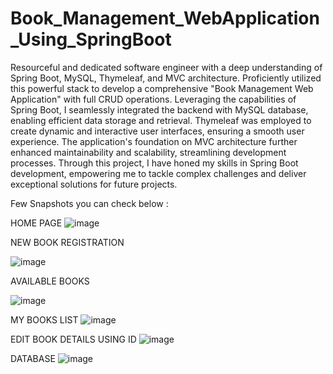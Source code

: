 # Book_Management_WebApplication_Using_SpringBoot
Resourceful and dedicated software engineer with a deep understanding of Spring Boot, MySQL, Thymeleaf, and MVC architecture. Proficiently utilized this powerful stack to develop a comprehensive "Book Management Web Application" with full CRUD operations. Leveraging the capabilities of Spring Boot, I seamlessly integrated the backend with MySQL database, enabling efficient data storage and retrieval. Thymeleaf was employed to create dynamic and interactive user interfaces, ensuring a smooth user experience. The application's foundation on MVC architecture further enhanced maintainability and scalability, streamlining development processes. Through this project, I have honed my skills in Spring Boot development, empowering me to tackle complex challenges and deliver exceptional solutions for future projects.

Few Snapshots you can check below :

HOME PAGE
![image](https://github.com/SHIVAM-MAHTO-09/Book_Management_WebApplication_Using_SpringBoot/assets/123778173/d0acdb9e-6d17-4933-8420-ca50c5c710eb)

NEW BOOK REGISTRATION

![image](https://github.com/SHIVAM-MAHTO-09/Book_Management_WebApplication_Using_SpringBoot/assets/123778173/b33c324a-da7e-439c-81bf-32604d6c43e7)

AVAILABLE BOOKS

![image](https://github.com/SHIVAM-MAHTO-09/Book_Management_WebApplication_Using_SpringBoot/assets/123778173/ccea2306-8e61-4e38-833e-fe75b016a72e)

MY BOOKS LIST
![image](https://github.com/SHIVAM-MAHTO-09/Book_Management_WebApplication_Using_SpringBoot/assets/123778173/16990571-c69e-41fd-8d4d-35f176862561)

EDIT BOOK DETAILS USING ID
![image](https://github.com/SHIVAM-MAHTO-09/Book_Management_WebApplication_Using_SpringBoot/assets/123778173/0a4a97e9-5e5c-46b6-987e-a5207ab61f89)

DATABASE
![image](https://github.com/SHIVAM-MAHTO-09/Book_Management_WebApplication_Using_SpringBoot/assets/123778173/5a33efd8-d48e-4279-903f-0afec645c66f)
